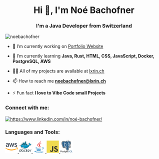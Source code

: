 <h1 align="center">Hi 👋, I'm Noé Bachofner</h1>
<h3 align="center">I'm a Java Developer from Switzerland</h3>

<p align="left"> <img src="https://komarev.com/ghpvc/?username=noebachofner&label=Profile%20views&color=0e75b6&style=flat" alt="noebachofner" /> </p>

- 🔭 I’m currently working on [Portfolio Website](https://github.com/noebachofner/Portfolio_Website)

- 🌱 I’m currently learning **Java, Rust, HTML, CSS, JavaScript, Docker, PostgreSQL, AWS**

- 👨‍💻 All of my projects are available at [lxrin.ch](https://www.portfolio.lxrin.ch/pages/projects.html)

- 📫 How to reach me **noebachofner@lxrin.ch**

- ⚡ Fun fact **I love to Vibe Code small Projects**

<h3 align="left">Connect with me:</h3>
<p align="left">
<a href="https://www.linkedin.com/in/noé-bachofner/" target="blank"><img align="center" src="https://raw.githubusercontent.com/rahuldkjain/github-profile-readme-generator/master/src/images/icons/Social/linked-in-alt.svg" alt="https://www.linkedin.com/in/noé-bachofner/" height="30" width="40" /></a>
</p>

<h3 align="left">Languages and Tools:</h3>
<p align="left"> <a href="https://aws.amazon.com" target="_blank" rel="noreferrer"> <img src="https://raw.githubusercontent.com/devicons/devicon/master/icons/amazonwebservices/amazonwebservices-original-wordmark.svg" alt="aws" width="40" height="40"/> </a> <a href="https://www.docker.com/" target="_blank" rel="noreferrer"> <img src="https://raw.githubusercontent.com/devicons/devicon/master/icons/docker/docker-original-wordmark.svg" alt="docker" width="40" height="40"/> </a> <a href="https://www.java.com" target="_blank" rel="noreferrer"> <img src="https://raw.githubusercontent.com/devicons/devicon/master/icons/java/java-original.svg" alt="java" width="40" height="40"/> </a> <a href="https://developer.mozilla.org/en-US/docs/Web/JavaScript" target="_blank" rel="noreferrer"> <img src="https://raw.githubusercontent.com/devicons/devicon/master/icons/javascript/javascript-original.svg" alt="javascript" width="40" height="40"/> </a> <a href="https://www.postgresql.org" target="_blank" rel="noreferrer"> <img src="https://raw.githubusercontent.com/devicons/devicon/master/icons/postgresql/postgresql-original-wordmark.svg" alt="postgresql" width="40" height="40"/> </a> </p>

